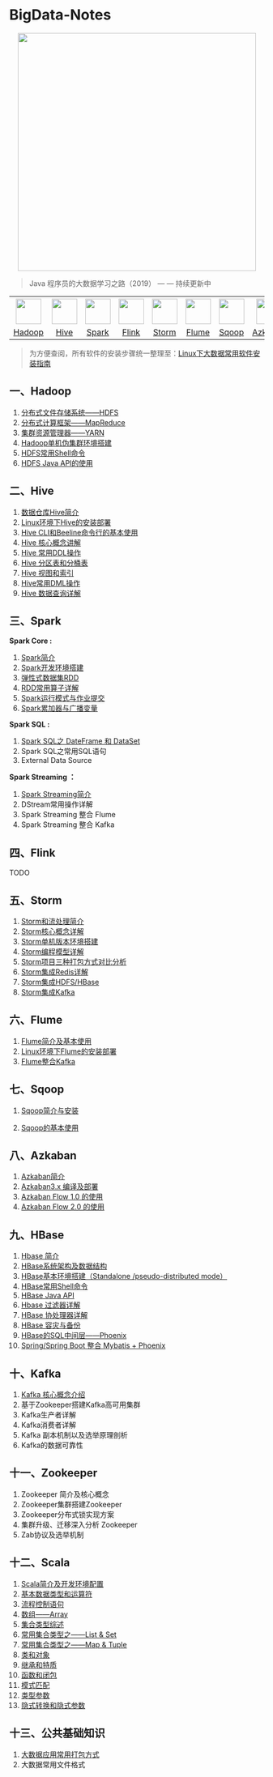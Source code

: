 # BigData-Notes



<div align="center"> <img width="470px" src="https://github.com/heibaiying/BigData-Notes/blob/master/pictures/bigdata-notes-icon.png"/> </div>



> Java 程序员的大数据学习之路（2019） — — 持续更新中



<table>
    <tr>
      <th><img width="50px" src="https://github.com/heibaiying/BigData-Notes/blob/master/pictures/hadoop.jpg"></th>
      <th><img width="50px" src="https://github.com/heibaiying/BigData-Notes/blob/master/pictures/hive.jpg"></th>
      <th><img width="50px" src="https://github.com/heibaiying/BigData-Notes/blob/master/pictures/spark.jpg"></th>
       <th><img width="50px" src="https://github.com/heibaiying/BigData-Notes/blob/master/pictures/flink.png"></th>
       <th><img width="50px" src="https://github.com/heibaiying/BigData-Notes/blob/master/pictures/storm.png"></th>
      <th><img width="50px" src="https://github.com/heibaiying/BigData-Notes/blob/master/pictures/flume.png"></th>
      <th><img width="50px" src="https://github.com/heibaiying/BigData-Notes/blob/master/pictures/sqoop.png"></th>
      <th><img width="50px" src="https://github.com/heibaiying/BigData-Notes/blob/master/pictures/azkaban.png"></th>
      <th><img width="50px" src="https://github.com/heibaiying/BigData-Notes/blob/master/pictures/hbase.png"></th>
      <th><img width="50px" src="https://github.com/heibaiying/BigData-Notes/blob/master/pictures/kafka.png"></th>
      <th><img width="50px" src="https://github.com/heibaiying/BigData-Notes/blob/master/pictures/zookeeper.jpg"></th>
      <th><img width="50px" src="https://github.com/heibaiying/BigData-Notes/blob/master/pictures/scala.jpg"></th>
    </tr>
    <tr>
      <td align="center"><a href="#一hadoop">Hadoop</a></td>
      <td align="center"><a href="#二hive">Hive</a></td>
      <td align="center"><a href="#三spark">Spark</a></td>
      <td align="center"><a href="#四flink">Flink</a></td>
      <td align="center"><a href="#五storm">Storm</a></td>
      <td align="center"><a href="#六flume">Flume</a></td>
      <td align="center"><a href="#七sqoop">Sqoop</a></td>
      <td align="center"><a href="#八azkaban">Azkaban</a></td>
      <td align="center"><a href="#九hbase">HBase</a></td>
      <td align="center"><a href="#十kafka">Kafka</a></td>
      <td align="center"><a href="#十一zookeeper">Zookeeper</a></td>
      <td align="center"><a href="#十二scala">Scala</a></td>
    </tr>
  </table>



> 为方便查阅，所有软件的安装步骤统一整理至：[Linux下大数据常用软件安装指南](https://github.com/heibaiying/BigData-Notes/blob/master/notes/Linux中大数据常用软件安装指南.md)



## 一、Hadoop

1. [分布式文件存储系统——HDFS](https://github.com/heibaiying/BigData-Notes/blob/master/notes/Hadoop-HDFS.md)
2. [分布式计算框架——MapReduce](https://github.com/heibaiying/BigData-Notes/blob/master/notes/Hadoop-MapReduce.md)
3. [集群资源管理器——YARN](https://github.com/heibaiying/BigData-Notes/blob/master/notes/Hadoop-YARN.md)
4. [Hadoop单机伪集群环境搭建](https://github.com/heibaiying/BigData-Notes/blob/master/notes/installation/hadoop%E5%8D%95%E6%9C%BA%E7%89%88%E6%9C%AC%E7%8E%AF%E5%A2%83%E6%90%AD%E5%BB%BA.md)
5. [HDFS常用Shell命令](https://github.com/heibaiying/BigData-Notes/blob/master/notes/HDFS常用Shell命令.md)
6. [HDFS Java API的使用](https://github.com/heibaiying/BigData-Notes/blob/master/notes/HDFS-Java-API.md)

## 二、Hive

1. [数据仓库Hive简介](https://github.com/heibaiying/BigData-Notes/blob/master/notes/Hive.md)
2. [Linux环境下Hive的安装部署](https://github.com/heibaiying/BigData-Notes/blob/master/notes/installation/Linux%E7%8E%AF%E5%A2%83%E4%B8%8BHive%E7%9A%84%E5%AE%89%E8%A3%85%E9%83%A8%E7%BD%B2.md)
4. [Hive CLI和Beeline命令行的基本使用](https://github.com/heibaiying/BigData-Notes/blob/master/notes/HiveCLI和Beeline命令行的基本使用.md)
5. [Hive 核心概念讲解](https://github.com/heibaiying/BigData-Notes/blob/master/notes/Hive核心概念讲解.md)
6. [Hive 常用DDL操作](https://github.com/heibaiying/BigData-Notes/blob/master/notes/Hive常用DDL操作.md)
7. [Hive 分区表和分桶表](https://github.com/heibaiying/BigData-Notes/blob/master/notes/Hive分区表和分桶表.md)
8. [Hive 视图和索引](https://github.com/heibaiying/BigData-Notes/blob/master/notes/Hive视图和索引.md)
9. [Hive常用DML操作](https://github.com/heibaiying/BigData-Notes/blob/master/notes/Hive常用DML操作.md)
10. [Hive 数据查询详解](https://github.com/heibaiying/BigData-Notes/blob/master/notes/Hive数据查询详解.md)

## 三、Spark

**Spark Core :**

1. [Spark简介](https://github.com/heibaiying/BigData-Notes/blob/master/notes/Spark简介.md)
2. [Spark开发环境搭建](https://github.com/heibaiying/BigData-Notes/blob/master/notes/installation/Spark开发环境搭建.md)
4. [弹性式数据集RDD](https://github.com/heibaiying/BigData-Notes/blob/master/notes/Spark-RDD.md)
5. [RDD常用算子详解](https://github.com/heibaiying/BigData-Notes/blob/master/notes/Spark-Transformation和Action.md)
5. [Spark运行模式与作业提交](https://github.com/heibaiying/BigData-Notes/blob/master/notes/Spark部署模式与作业提交.md)
6. [Spark累加器与广播变量](https://github.com/heibaiying/BigData-Notes/blob/master/notes/Spark累加器与广播变量.md)

**Spark SQL :**

1. [Spark SQL之 DateFrame 和 DataSet](https://github.com/heibaiying/BigData-Notes/blob/master/notes/SparkSQL-Dataset&DataFrame.md)
2. Spark SQL之常用SQL语句
3. External Data Source

**Spark Streaming ：**

1. [Spark Streaming简介](https://github.com/heibaiying/BigData-Notes/blob/master/notes/Spark-Streaming与流处理.md)
2. DStream常用操作详解
3. Spark Streaming 整合 Flume
4. Spark Streaming 整合 Kafka

## 四、Flink

TODO

## 五、Storm

1. [Storm和流处理简介](https://github.com/heibaiying/BigData-Notes/blob/master/notes/Storm和流处理简介.md)
2. [Storm核心概念详解](https://github.com/heibaiying/BigData-Notes/blob/master/notes/Storm核心概念详解.md)
3. [Storm单机版本环境搭建](https://github.com/heibaiying/BigData-Notes/blob/master/notes/installation/Storm%E5%8D%95%E6%9C%BA%E7%89%88%E6%9C%AC%E7%8E%AF%E5%A2%83%E6%90%AD%E5%BB%BA.md)
4. [Storm编程模型详解](https://github.com/heibaiying/BigData-Notes/blob/master/notes/Storm编程模型详解.md)
5. [Storm项目三种打包方式对比分析](https://github.com/heibaiying/BigData-Notes/blob/master/notes/Storm三种打包方式对比分析.md)
6. [Storm集成Redis详解](https://github.com/heibaiying/BigData-Notes/blob/master/notes/Storm集成Redis详解.md)
7. [Storm集成HDFS/HBase](https://github.com/heibaiying/BigData-Notes/blob/master/notes/Storm集成HBase和HDFS.md)
8. [Storm集成Kafka](https://github.com/heibaiying/BigData-Notes/blob/master/notes/Storm集成Kakfa.md)

## 六、Flume

1. [Flume简介及基本使用](https://github.com/heibaiying/BigData-Notes/blob/master/notes/Flume简介及基本使用.md)
2. [Linux环境下Flume的安装部署](https://github.com/heibaiying/BigData-Notes/blob/master/notes/installation/Linux%E4%B8%8BFlume%E7%9A%84%E5%AE%89%E8%A3%85.md)
3. [Flume整合Kafka](https://github.com/heibaiying/BigData-Notes/blob/master/notes/Flume整合Kafka.md)

## 七、Sqoop

1. [Sqoop简介与安装](https://github.com/heibaiying/BigData-Notes/blob/master/notes/Sqoop简介与安装.md)

2. [Sqoop的基本使用](https://github.com/heibaiying/BigData-Notes/blob/master/notes/Sqoop基本使用.md)

## 八、Azkaban

1. [Azkaban简介](https://github.com/heibaiying/BigData-Notes/blob/master/notes/Azkaban简介.md)
2. [Azkaban3.x 编译及部署](https://github.com/heibaiying/BigData-Notes/blob/master/notes/installation/Azkaban%203.x%20%E7%BC%96%E8%AF%91%E5%8F%8A%E9%83%A8%E7%BD%B2.md)
3. [Azkaban Flow 1.0 的使用](https://github.com/heibaiying/BigData-Notes/blob/master/notes/Azkaban%20Flow%201.0%20%E7%9A%84%E4%BD%BF%E7%94%A8.md)
4. [Azkaban Flow 2.0 的使用](https://github.com/heibaiying/BigData-Notes/blob/master/notes/Azkaban%20Flow%202.0%20%E7%9A%84%E4%BD%BF%E7%94%A8.md)

## 九、HBase

1. [Hbase 简介](https://github.com/heibaiying/BigData-Notes/blob/master/notes/Hbase简介.md)
2. [HBase系统架构及数据结构](https://github.com/heibaiying/BigData-Notes/blob/master/notes/Hbase%E7%B3%BB%E7%BB%9F%E6%9E%B6%E6%9E%84%E5%8F%8A%E6%95%B0%E6%8D%AE%E7%BB%93%E6%9E%84.md)
3. [HBase基本环境搭建（Standalone /pseudo-distributed mode）](https://github.com/heibaiying/BigData-Notes/blob/master/notes/installation/Hbase%E5%9F%BA%E6%9C%AC%E7%8E%AF%E5%A2%83%E6%90%AD%E5%BB%BA.md)
4. [HBase常用Shell命令](https://github.com/heibaiying/BigData-Notes/blob/master/notes/Hbase%20Shell.md)
5. [HBase Java API](https://github.com/heibaiying/BigData-Notes/blob/master/notes/Hbase%20Java%20API.md)
6. [Hbase 过滤器详解](https://github.com/heibaiying/BigData-Notes/blob/master/notes/Hbase过滤器详解.md)
7. [HBase 协处理器详解](https://github.com/heibaiying/BigData-Notes/blob/master/notes/Hbase协处理器详解.md)
8. [HBase 容灾与备份](https://github.com/heibaiying/BigData-Notes/blob/master/notes/Hbase%E5%AE%B9%E7%81%BE%E4%B8%8E%E5%A4%87%E4%BB%BD.md)
9. [HBase的SQL中间层——Phoenix](https://github.com/heibaiying/BigData-Notes/blob/master/notes/Hbase%E7%9A%84SQL%E5%B1%82%E2%80%94%E2%80%94Phoenix.md)
10. [Spring/Spring Boot 整合 Mybatis + Phoenix](https://github.com/heibaiying/BigData-Notes/blob/master/notes/Spring%2BMybtais%2BPhoenix%E6%95%B4%E5%90%88.md)
## 十、Kafka

1. [Kafka 核心概念介绍](https://github.com/heibaiying/BigData-Notes/blob/master/notes/Kafka核心概念介绍.md)
2. 基于Zookeeper搭建Kafka高可用集群
3. Kafka生产者详解
4. Kafka消费者详解
5. Kafka 副本机制以及选举原理剖析
6. Kafka的数据可靠性

## 十一、Zookeeper

1. Zookeeper 简介及核心概念
2. Zookeeper集群搭建Zookeeper 
3. Zookeeper分布式锁实现方案
4. 集群升级、迁移深入分析 Zookeeper  
5. Zab协议及选举机制

## 十二、Scala

1. [Scala简介及开发环境配置](https://github.com/heibaiying/BigData-Notes/blob/master/notes/Scala简介及开发环境配置.md)
2. [基本数据类型和运算符](https://github.com/heibaiying/BigData-Notes/blob/master/notes/Scala基本数据类型和运算符.md)
3. [流程控制语句](https://github.com/heibaiying/BigData-Notes/blob/master/notes/Scala流程控制语句.md)
4. [数组——Array](https://github.com/heibaiying/BigData-Notes/blob/master/notes/Scala数组.md)
5. [集合类型综述](https://github.com/heibaiying/BigData-Notes/blob/master/notes/Scala集合类型.md)
6. [常用集合类型之——List & Set](https://github.com/heibaiying/BigData-Notes/blob/master/notes/Scala列表和集.md)
7. [常用集合类型之——Map & Tuple](https://github.com/heibaiying/BigData-Notes/blob/master/notes/Scala映射和元组.md)
8. [类和对象](https://github.com/heibaiying/BigData-Notes/blob/master/notes/Scala类和对象.md)
9. [继承和特质](https://github.com/heibaiying/BigData-Notes/blob/master/notes/Scala继承和特质.md)
10. [函数和闭包](https://github.com/heibaiying/BigData-Notes/blob/master/notes/Scala函数和闭包.md)
11. [模式匹配](https://github.com/heibaiying/BigData-Notes/blob/master/notes/Scala模式匹配.md)
12. [类型参数](https://github.com/heibaiying/BigData-Notes/blob/master/notes/Scala类型参数.md)
13. [隐式转换和隐式参数](https://github.com/heibaiying/BigData-Notes/blob/master/notes/Scala隐式转换和隐式参数.md)




## 十三、公共基础知识

1. [大数据应用常用打包方式](https://github.com/heibaiying/BigData-Notes/blob/master/notes/大数据应用常用打包方式.md)
2. 大数据常用文件格式